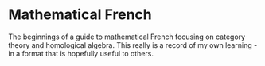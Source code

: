# Mathematical French

The beginnings of a guide to mathematical French focusing on category theory and homological algebra. This really is a record of my own learning - in a format that is hopefully useful to others. 
